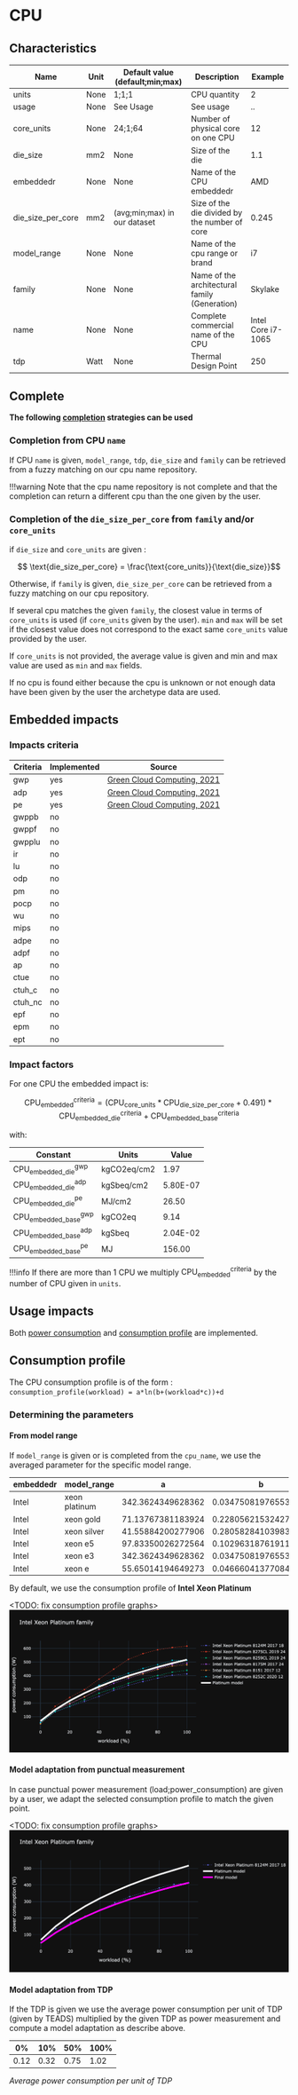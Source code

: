 # CPU

## Characteristics

| Name              | Unit | Default value (default;min;max) | Description                                   | Example            |
|-------------------|------|---------------------------------|-----------------------------------------------|--------------------|
| units             | None | 1;1;1                           | CPU quantity                                  | 2                  |
| usage             | None | See Usage                       | See usage                                     | ..                 |
| core_units        | None | 24;1;64                         | Number of physical core on one CPU            | 12                 |
| die_size          | mm2  | None                            | Size of the die                               | 1.1                |
| embeddedr         | None | None                            | Name of the CPU embeddedr                     | AMD                |
| die_size_per_core | mm2  | (avg;min;max) in our dataset    | Size of the die divided by the number of core | 0.245              |
| model_range       | None | None                            | Name of the cpu range or brand                | i7                 |
| family            | None | None                            | Name of the architectural family (Generation) | Skylake            |
| name              | None | None                            | Complete commercial name of the CPU           | Intel Core i7-1065 |
| tdp               | Watt | None                            | Thermal Design Point                          | 250                |


## Complete

**The following [completion](../auto_complete.md) strategies can be used**

### Completion from CPU ```name```

If CPU ```name``` is given, ```model_range```, ```tdp```, ```die_size``` and ```family``` can be retrieved from a fuzzy matching on our cpu name repository. 

!!!warning
    Note that the cpu name repository is not complete and that the completion can return a different cpu than the one given by the user.

### Completion of the ```die_size_per_core``` from ```family``` and/or ```core_units```

if ```die_size``` and ```core_units``` are given :

$$ \text{die_size_per_core} = \frac{\text{core_units}}{\text{die_size}}$$

Otherwise, if ```family``` is given, ```die_size_per_core``` can be retrieved from a fuzzy matching on our cpu repository.

If several cpu matches the given ```family```, the closest value in terms of ```core_units``` is used (if ```core_units``` given by the user). ```min``` and ```max``` will be set if the closest value does not correspond to the exact same ```core_units``` value provided by the user.

If ```core_units``` is not provided, the average value is given and min and max value are used as ```min``` and ```max``` fields.

If no cpu is found either because the cpu is unknown or not enough data have been given by the user the archetype data are used.

## Embedded impacts

### Impacts criteria

| Criteria | Implemented | Source                                                                                                                                                         | 
|----------|-------------|----------------------------------------------------------------------------------------------------------------------------------------------------------------|
| gwp      | yes         | [Green Cloud Computing, 2021](https://www.umweltbundesamt.de/sites/default/files/medien/5750/publikationen/2021-06-17_texte_94-2021_green-cloud-computing.pdf) |
| adp      | yes         | [Green Cloud Computing, 2021](https://www.umweltbundesamt.de/sites/default/files/medien/5750/publikationen/2021-06-17_texte_94-2021_green-cloud-computing.pdf) |
| pe       | yes         | [Green Cloud Computing, 2021](https://www.umweltbundesamt.de/sites/default/files/medien/5750/publikationen/2021-06-17_texte_94-2021_green-cloud-computing.pdf) |
| gwppb    | no          |                                                                                                                                                                |
| gwppf    | no          |                                                                                                                                                                |
| gwpplu   | no          |                                                                                                                                                                |
| ir       | no          |                                                                                                                                                                |
| lu       | no          |                                                                                                                                                                |
| odp      | no          |                                                                                                                                                                |
| pm       | no          |                                                                                                                                                                |
| pocp     | no          |                                                                                                                                                                |
| wu       | no          |                                                                                                                                                                |
| mips     | no          |                                                                                                                                                                |
| adpe     | no          |                                                                                                                                                                |
| adpf     | no          |                                                                                                                                                                |
| ap       | no          |                                                                                                                                                                |
| ctue     | no          |                                                                                                                                                                |
| ctuh_c   | no          |                                                                                                                                                                |
| ctuh_nc  | no          |                                                                                                                                                                |
| epf      | no          |                                                                                                                                                                |
| epm      | no          |                                                                                                                                                                |
| ept      | no          |                                                                                                                                                                |

### Impact factors

For one CPU the embedded impact is:

$$ 
\text{CPU}_\text{embedded}^\text{criteria} = (\text{CPU}_{\text{core_units}} * \text{CPU}_{\text{die_size_per_core}} + 0.491 ) * \text{CPU}_\text{embedded_die}^\text{criteria} + \text{CPU}_\text{embedded_base}^\text{criteria}
$$

with:

| Constant                                         | Units       | Value    |
|--------------------------------------------------|-------------|----------|
| $\text{CPU}_\text{embedded_die}^{\text{gwp}}$    | kgCO2eq/cm2 | 1.97     |
| $\text{CPU}_\text{embedded_die}^{\text{adp}}$    | kgSbeq/cm2  | 5.80E-07 |
| $\text{CPU}_\text{embedded_die}^{\text{pe}}$     | MJ/cm2      | 26.50    |
| $\text{CPU}_\text{embedded_base}^{\text{gwp}}$   | kgCO2eq     | 9.14     |
| $\text{CPU}_\text{embedded_base}^{\text{adp}}$   | kgSbeq      | 2.04E-02 |
| $\text{CPU}_\text{embedded_base}^{\text{pe}}$    | MJ          | 156.00   |

!!!info
    If there are more than 1 CPU we multiply $\text{CPU}_\text{embedded}^\text{criteria}$ by the number of CPU given in `units`.

## Usage impacts

Both [power consumption](../usage/elec_conso.md) and [consumption profile](../consumption_profile.md) are implemented.

## Consumption profile

The CPU consumption profile is of the form : ```consumption_profile(workload) = a*ln(b+(workload*c))+d```

### Determining the parameters

#### From model range

If ```model_range``` is given or is completed from the ```cpu_name```, we use the averaged parameter for the specific model range.

| embeddedr    | model_range   | a                 | b                    | c                  | d                   |
|--------------|---------------|-------------------|----------------------|--------------------|---------------------|
| Intel        | xeon platinum | 342.3624349628362 | 0.034750819765533035 | 36.89522616719806  | -16.402219089443307 |
| Intel        | xeon gold     | 71.13767381183924 | 0.2280562153242743   | 9.66939980437224   | 6.266004455550223   |
| Intel        | xeon silver   | 41.55884200277906 | 0.2805828410398358   | 8.424085900547572  | 4.764407035404158   |
| Intel        | xeon e5       | 97.83350026272564 | 0.10296318761911205  | 15.726228837967518 | -1.8588498922070307 |
| Intel        | xeon e3       | 342.3624349628362 | 0.034750819765533035 | 36.89522616719806  | -16.402219089443307 |
| Intel        | xeon e        | 55.65014194649273 | 0.04666041377084888  | 20.41458697644834  | 4.243652609400892   |

By default, we use the consumption profile of **Intel Xeon Platinum**

<TODO: fix consumption profile graphs>
![cp_cpu_xeon_platinum.png](cp_cpu_xeon_platinum.png)

#### Model adaptation from punctual measurement

In case punctual power measurement (load;power_consumption) are given by a user, we adapt the selected consumption
profile to match the given point.

<TODO: fix consumption profile graphs>
![cp_cpu_fine_tune.png](cp_cpu_fine_tune.png)

#### Model adaptation from TDP

If the TDP is given we use the average power consumption per unit of TDP (given by TEADS) multiplied by the given TDP as power measurement and compute a model adaptation as describe above. 

| 0%   | 10%  | 50%   | 100%   |
|------|------|-------|--------|
| 0.12 | 0.32 | 0.75  | 1.02   |
*Average power consumption per unit of TDP*

